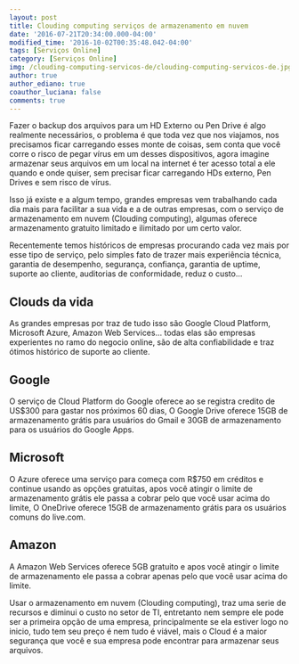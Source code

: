 ```yaml
---
layout: post
title: Clouding computing serviços de armazenamento em nuvem
date: '2016-07-21T20:34:00.000-04:00'
modified_time: '2016-10-02T00:35:48.042-04:00'
tags: [Serviços Online]
category: [Serviços Online]
img: /clouding-computing-servicos-de/clouding-computing-servicos-de.jpg
author: true
author_ediano: true
coauthor_luciana: false
comments: true
---
```


Fazer o backup dos arquivos para um HD Externo ou Pen Drive é algo realmente necessários, o problema é que toda vez que nos viajamos, nos precisamos ficar carregando esses monte de coisas, sem conta que você corre o risco de pegar vírus em um desses dispositivos, agora imagine armazenar seus arquivos em um local na internet é ter acesso total a ele quando e onde quiser, sem precisar ficar carregando HDs externo, Pen Drives e sem risco de vírus.

Isso já existe e a algum tempo, grandes empresas vem trabalhando cada dia mais para facilitar a sua vida e a de outras empresas, com o serviço de armazenamento em nuvem (Clouding computing), algumas oferece armazenamento gratuito limitado e ilimitado por um certo valor.

Recentemente temos históricos de empresas procurando cada vez mais por esse tipo de serviço, pelo simples fato de trazer mais experiência técnica, garantia de desempenho, segurança, confiança, garantia de uptime, suporte ao cliente, auditorias de conformidade, reduz o custo...

## Clouds da vida
As grandes empresas por traz de tudo isso são Google Cloud Platform, Microsoft Azure, Amazon Web Services... todas elas são empresas experientes no ramo do negocio online, são de alta confiabilidade e traz ótimos histórico de suporte ao cliente.

## Google
O serviço de Cloud Platform do Google oferece ao se registra credito de US$300 para gastar nos próximos 60 dias, O Google Drive oferece 15GB de armazenamento grátis para usuários do Gmail e 30GB de armazenamento para os usuários do Google Apps.

## Microsoft
O Azure oferece uma serviço para começa com R$750 em créditos e continue usando as opções gratuitas, apos você atingir o limite de armazenamento grátis ele passa a cobrar pelo que você usar acima do limite, O OneDrive oferece 15GB de armazenamento grátis para os usuários comuns do live.com.

## Amazon
A Amazon Web Services oferece 5GB gratuito e apos você atingir o limite de armazenamento ele passa a cobrar apenas pelo que você usar acima do limite.

Usar o armazenamento em nuvem (Clouding computing), traz uma serie de recursos e diminui o custo no setor de TI, entretanto nem sempre ele pode ser a primeira opção de uma empresa, principalmente se ela estiver logo no inicio, tudo tem seu preço é nem tudo é viável, mais o Cloud é a maior segurança que você e sua empresa pode encontrar para armazenar seus arquivos.
